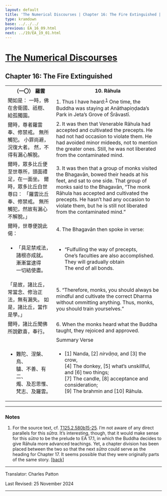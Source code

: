 ```yaml
---
layout: default
title: 'The Numerical Discourses | Chapter 16: The Fire Extinguished | 10. Rāhula'
type: kramdown
base: ../../../
previous: EA_16_09.html
next: ../19/EA_19_01.html
---
```


<h1><a href='../index.html'>The Numerical Discourses</a></h1>
<h2>Chapter 16: The Fire Extinguished</h2>

<table class="trans">
  <th class='ch'>（一〇） 羅雲</th>
  <th class='en'>10. Rāhula</th>
  <tr>
    <td class='ch' title='t125.2.581b15'>聞如是： 一時，佛在舍衛國、祇樹、給孤獨園。</td>
    <td id='p1'>1. Thus I have heard:<sup id="ref1"><a href="#n1">1</a></sup> One time, the Buddha was staying at Anāthapiṇḍada’s Park in Jeta’s Grove of Śrāvastī.</td>
  </tr>
  <tr>
    <td class='ch' title='t125.2.581b16'>爾時，尊者羅雲奉、修禁戒。 無所觸犯。 小罪尚避，況復大者。 然，不得有漏心解脫。</td>
    <td id='p2'>2. It was then that Venerable Rāhula had accepted and cultivated the precepts. He had not had occasion to violate them. He had avoided minor mideeds, not to mention the greater ones. Still, he was not liberated from the contaminated mind.</td>
  </tr>
  <tr>
    <td class='ch' title='t125.2.581b18'>爾時，眾多比丘便至世尊所，頭面禮足，在一面坐。 爾時，眾多比丘白世尊曰： 「羅雲比丘奉、修禁戒。 無所觸犯，然故有漏心不解脫。」</td>
    <td id='p3'>3. It was then that a group of monks visited the Bhagavān, bowed their heads at his feet, and sat to one side. That group of monks said to the Bhagavān, “The monk Rāhula has accepted and cultivated the precepts. He hasn’t had any occasion to violate them, but he is still not liberated from the contaminated mind.”</td>
  </tr>
  <tr>
    <td class='ch' title='t125.2.581b21'>爾時，世尊便說此偈：</td>
    <td id='p4'>4. The Bhagavān then spoke in verse:</td>
  </tr>
<tr>
  <td title='t125.2.581b22'><ul class='verse'>
    <li class='ch'>「具足禁戒法，<br/>
    諸根亦成就。<br/>
    漸漸當逮得<br/>
    一切結使盡。</li>
  </ul></td>
  <td><ul class='verse'>
    <li>“Fulfulling the way of precepts,<br/>
    One’s faculties are also accomplished.<br/>
    They will gradually obtain<br/>
    The end of all bonds.</li>
  </ul></td>
</tr>
  <tr>
    <td class='ch' title='t125.2.581b24'>「是故，諸比丘，常當念、修治正法，無有漏失。 如是，諸比丘，當作是學。」</td>
    <td id='p5'>5. “Therefore, monks, you should always be mindful and cultivate the correct Dharma without ommitting anything. Thus, monks, you should train yourselves.”</td>
  </tr>
  <tr>
    <td class='ch' title='t125.2.581b25'>爾時，諸比丘聞佛所說歡喜，奉行。</td>
    <td id='p6'>6. When the monks heard what the Buddha taught, they rejoiced and approved.</td>
  </tr>
<tr>
  <td class='ch' title='t125.2.581b27'></td>
  <td class='subheading'>Summary Verse</td>
</tr>
<tr>
  <td title='t125.2.581b27'><ul class='verse'>
    <li class='ch'>難陀、涅槃、烏、<br/>
    驢、不善、有二、<br/>
    燭、及忍思惟、<br/>
    梵志、及羅雲。</li>
  </ul></td>
  <td><ul class='verse'>
    <li>[1] Nanda, [2] <em>nirvāṇa</em>, and [3] the crow,<br/>
    [4] The donkey, [5] what’s unskillful, and [6] two things;<br/>
    [7] The candle, [8] acceptance and consideration;<br/>
    [9] The brahmin and [10] Rāhula.</li>
  </ul></td>
</tr>
</table>

<hr/>

<h3 id="notes">Notes</h3>

<ol class="notes-list">
<li id="n1"><p>For the source text, cf. <a href="https://cbetaonline.dila.edu.tw/zh/T02n0125_p0581b15" target="_blank">T125.2.580b15-25</a>. I’m not aware of any direct parallels for this <em>sūtra</em>. It’s interesting, though, that it would make sense for this <em>sūtra</em> to be the prelude to EĀ 17.1, in which the Buddha decides to give Rāhula more advanced teachings. Yet, a chapter division has been placed between the two so that the next <em>sūtra</em> could serve as the heading for Chapter 17. It seems possible that they were originally parts of the same story. [<a href="#ref1">back</a>]</p></li>
</ol>
<hr/>

<p class="translator">Translator: Charles Patton</p>
<p class='revised'>Last Revised: 25 November 2024</p>

<hr/>